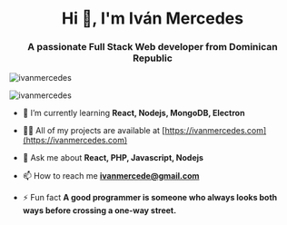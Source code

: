 <h1 align="center">Hi 👋, I'm Iván Mercedes</h1>
<h3 align="center">A passionate Full Stack Web developer from Dominican Republic</h3>

<p align="left"> <img src="https://komarev.com/ghpvc/?username=ivanmercedes&label=Profile%20views&color=0e75b6&style=flat" alt="ivanmercedes" /> </p>

<p align="left"> <img src="https://wakatime.com/badge/user/e93af20e-84a6-4401-96a3-9e62eea10a29.svg" alt="ivanmercedes" /> </p>


- 🌱 I’m currently learning **React, Nodejs, MongoDB, Electron**

- 👨‍💻 All of my projects are available at [https://ivanmercedes.com](https://ivanmercedes.com)

- 💬 Ask me about **React, PHP, Javascript, Nodejs**

- 📫 How to reach me **ivanmercede@gmail.com**

- ⚡ Fun fact **A good programmer is someone who always looks both ways before crossing a one-way street.**

